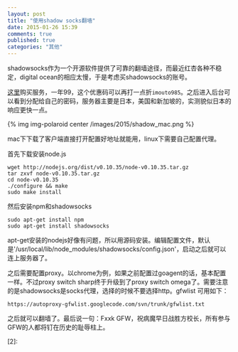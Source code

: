 ```yaml
---
layout: post
title: "使用shadow socks翻墙"
date: 2015-01-26 15:39
comments: true
published: true
categories: "其他"
---
```

  
  shadowsocks作为一个开源软件提供了可靠的翻墙途径，而最近红杏各种不稳定，digital ocean的相应太慢，于是考虑买shadowsocks的账号。

  [这里][1]购买服务，一年99，这个优惠码可以再打一点折`imouto985`。之后进入后台可以看到分配给自己的密码，服务器主要是日本，美国和新加坡的，实测貌似日本的响应更快一点。

  {% img img-polaroid center /images/2015/shadow_mac.png %}

  mac下下载了客户端直接打开配置好地址就能用，linux下需要自己配置代理。

  首先下载安装node.js

  	wget http://nodejs.org/dist/v0.10.35/node-v0.10.35.tar.gz
  	tar zxvf node-v0.10.35.tar.gz 
  	cd node-v0.10.35
  	./configure && make 
  	sudo make install

  然后安装npm和shadowsocks

  	sudo apt-get install npm
  	sudo apt-get install shadowsocks

  apt-get安装的nodejs好像有问题，所以用源码安装。编辑配置文件，默认是'/usr/local/lib/node_modules/shadowsocks/config.json'，启动之后就可以连上服务器了。

  之后需要配置proxy。以chrome为例，如果之前配置过goagent的话，基本配置一样。不过proxy switch sharp终于升级到了proxy switch omega了。需要注意的是shadowsocks是socks代理，选择的时候不要选择http。gfwlist 可用如下：

  	https://autoproxy-gfwlist.googlecode.com/svn/trunk/gfwlist.txt

  之后就可以翻墙了。最后说一句：Fxxk GFW，祝病魔早日战胜方校长，所有参与GFW的人都将钉在历史的耻辱柱上。
  





[1]: https://portal.shadowsocks.com/aff.php?aff=483   "shadow socks"
[2]: